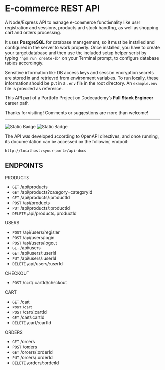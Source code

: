 # E-commerce REST API
A Node/Express API to manage e-commerce functionality like user registration and sessions, products and stock handling, as well as shopping cart and orders processing.

It uses **PostgreSQL** for database management, so it must be installed and configured in the server to work properly. Once installed, you have to create your target database and then use the included setup helper script by typing `'npm run create-db'` on your Terminal prompt, to configure database tables accordingly.

Sensitive information like DB access keys and session encryption secrets are stored in and retrieved from environment variables. To run locally, these information should be put in a `.env` file in the root directory. An `example.env` file is provided as reference.

This API part of a Portfolio Project on Codecademy's **Full Stack Engineer** career path.

Thanks for visiting! Comments or suggestions are more than welcome!

---
![Static Badge](https://img.shields.io/badge/Version-1.0-blue?style=plastic)
![Static Badge](https://img.shields.io/badge/OpenAPI-v._3.0-green?style=plastic)

The API was developed according to OpenAPI directives, and once running, its documentation can be accessed on the following endpoit:

`http://localhost:<your-port>/api-docs`

## ENDPOINTS

PRODUCTS
- `GET` /api/products
- `GET` /api/products?category=categoryId
- `GET` /api/products/:productId
- `POST` /api/products
- `PUT` /api/products/:productId
- `DELETE` /api/products/:productId

USERS
- `POST` /api/users/register
- `POST` /api/users/login
- `POST` /api/users/logout
- `GET` /api/users
- `GET` /api/users/:userId
- `PUT` /api/users/:userId
- `DELETE` /api/users/:userId

CHECKOUT
- `POST` /cart/:cartId/checkout

CART
- `GET` /cart
- `POST` /cart
- `POST` /cart/:cartId
- `GET` /cart/:cartId
- `DELETE` /cart/:cartId

ORDERS
- `GET` /orders
- `POST` /orders
- `GET` /orders/:orderId
- `PUT` /orders/:orderId
- `DELETE` /orders/:orderId
